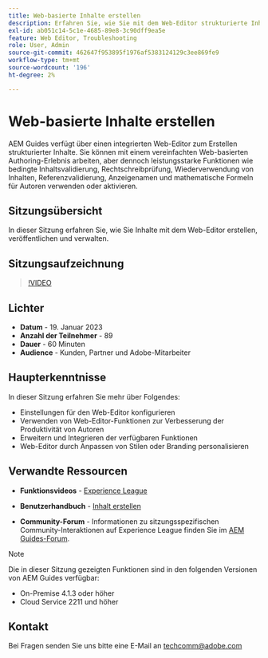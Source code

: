 ```yaml
---
title: Web-basierte Inhalte erstellen
description: Erfahren Sie, wie Sie mit dem Web-Editor strukturierte Inhalte erstellen können.
exl-id: ab051c14-5c1e-4685-89e8-3c90dff9ea5e
feature: Web Editor, Troubleshooting
role: User, Admin
source-git-commit: 462647f953895f1976af5383124129c3ee869fe9
workflow-type: tm+mt
source-wordcount: '196'
ht-degree: 2%

---
```


# Web-basierte Inhalte erstellen

AEM Guides verfügt über einen integrierten Web-Editor zum Erstellen strukturierter Inhalte. Sie können mit einem vereinfachten Web-basierten Authoring-Erlebnis arbeiten, aber dennoch leistungsstarke Funktionen wie bedingte Inhaltsvalidierung, Rechtschreibprüfung, Wiederverwendung von Inhalten, Referenzvalidierung, Anzeigenamen und mathematische Formeln für Autoren verwenden oder aktivieren.

## Sitzungsübersicht

In dieser Sitzung erfahren Sie, wie Sie Inhalte mit dem Web-Editor erstellen, veröffentlichen und verwalten.

## Sitzungsaufzeichnung

>[!VIDEO](https://video.tv.adobe.com/v/3414171/dita-authoring-ccms-web-author?quality=12&learn=on)

## Lichter

- **Datum** - 19. Januar 2023
- **Anzahl der Teilnehmer** - 89
- **Dauer** - 60 Minuten
- **Audience** - Kunden, Partner und Adobe-Mitarbeiter

## Haupterkenntnisse

In dieser Sitzung erfahren Sie mehr über Folgendes:
- Einstellungen für den Web-Editor konfigurieren
- Verwenden von Web-Editor-Funktionen zur Verbesserung der Produktivität von Autoren
- Erweitern und Integrieren der verfügbaren Funktionen
- Web-Editor durch Anpassen von Stilen oder Branding personalisieren

## Verwandte Ressourcen

- **Funktionsvideos** - [Experience League](https://experienceleague.adobe.com/docs/experience-manager-guides-learn/videos/advanced-user-guide/overview.html?lang=en)

- **Benutzerhandbuch** - [Inhalt erstellen](https://help.adobe.com/en_US/xml-documentation-for-adobe-experience-manager/index.html#t=DXML-master-map/authoring-content.html)

- **Community-Forum** - Informationen zu sitzungsspezifischen Community-Interaktionen auf Experience League finden Sie im [AEM Guides-Forum](https://experienceleaguecommunities.adobe.com/t5/experience-manager-guides/bd-p/xml-documentation-discussions).

>[!NOTE]
>
> Die in dieser Sitzung gezeigten Funktionen sind in den folgenden Versionen von AEM Guides verfügbar:
> - On-Premise 4.1.3 oder höher
> - Cloud Service 2211 und höher

## Kontakt

Bei Fragen senden Sie uns bitte eine E-Mail an <techcomm@adobe.com>
